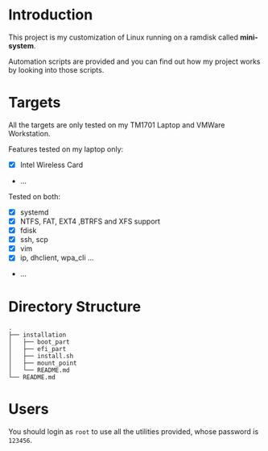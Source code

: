 # Introduction

This project is my customization of Linux running on a ramdisk called **mini-system**.

Automation scripts are provided and you can find out how my project works by looking into those scripts.

# Targets

All the targets are only tested on my TM1701 Laptop and VMWare Workstation.

Features tested on my laptop only:

- [x] Intel Wireless Card
- ...

Tested on both:

- [x] systemd
- [x] NTFS, FAT, EXT4 ,BTRFS and XFS support
- [x] fdisk
- [x] ssh, scp
- [x] vim
- [x] ip, dhclient, wpa_cli ...
- ...

# Directory Structure

```
.
├── installation
│   ├── boot_part
│   ├── efi_part
│   ├── install.sh
│   ├── mount_point
│   └── README.md
└── README.md
```

# Users

You should login as `root` to use all the utilities provided, whose password is `123456`.
